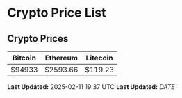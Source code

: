 # Crypto Price List

## Crypto Prices
| Bitcoin | Ethereum | Litecoin |
| ------- | -------- | -------- |
| $94933 | $2593.66 | $119.23 |
**Last Updated:** 2025-02-11 19:37 UTC
**Last Updated:** $DATE$
